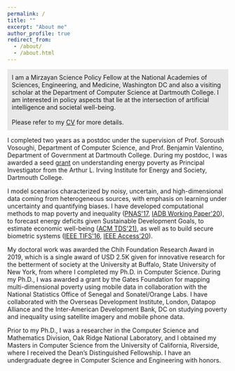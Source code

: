 ```yaml
---
permalink: /
title: ""
excerpt: "About me"
author_profile: true
redirect_from: 
  - /about/
  - /about.html
---
```


<p style="padding: 10px; background-color:#E8E8E8 ; border: 0px;">
  I am a Mirzayan Science Policy Fellow at the National Academies of Sciences, Engineering, and Medicine, Washington DC and also a visiting scholar at the Department of Computer Science at Dartmouth College. I am interested in policy aspects that lie at the intersection of artificial intelligence and societal well-being.
<br/><br/>
Please refer to my <a href="/assets/docs/CV_Neeti_Jan22.pdf">CV</a> for more details.
</p>

I completed two years as a postdoc under the supervision of Prof. Soroush Vosoughi, Department of Computer Science, and Prof. Benjamin Valentino, Department of Government at Dartmouth College. During my postdoc, I was awarded a seed <a href="https://irving.dartmouth.edu/research/funding-faculty/funded-projects/mapping-country-wide-energy-access-majority-world">grant</a> on understanding energy poverty as Principal Investigator from the Arthur L. Irving Institute for Energy and Society, Dartmouth College.

I model scenarios characterized by noisy, uncertain, and high-dimensional data coming from heterogeneous sources, with emphasis on learning under uncertainty and quantifying biases. I have developed computational methods to map poverty and inequality (<a href="https://www.pnas.org/content/114/46/E9783">PNAS'17</a>, <a href="https://publications.iadb.org/en/estimating-and-forecasting-income-poverty-and-inequality-in-haiti-using-satellite-imagery-and-mobile-phone-data">IADB Working Paper'20</a>), to forecast energy deficits given Sustainable Development Goals, to estimate economic well-being (<a href="https://dl.acm.org/doi/10.1145/3498332">ACM TDS'21)</a>, as well as to build secure biometric systems (<a href="assets/docs/ieee_tifs.pdf">IEEE TIFS'16</a>, <a href="https://ieeexplore.ieee.org/document/9157880">IEEE Access'20</a>). 

My doctoral work was awarded the Chih Foundation Research Award in 2019, which is a single award of USD 2.5K given for innovative research for the betterment of society at the University at Buffalo, State University of New York, from where I completed my Ph.D. in Computer Science. During my Ph.D., I was awarded a grant by the Gates Foundation for mapping multi-dimensional poverty using mobile data in collaboration with the National Statistics Office of Senegal and Sonatel/Orange Labs. I have collaborated with the Overseas Development Institute, London, Datapop Alliance and the Inter-American Development Bank, DC on studying poverty and inequality using satellite imagery and mobile phone data.

Prior to my Ph.D., I was a researcher in the Computer Science and Mathematics Division, Oak Ridge National Laboratory, and I obtained my Masters in Computer Science from the University of California, Riverside, where I received the Dean’s Distinguished Fellowship. I have an undergraduate degree in Computer Science and Engineering with honors.
